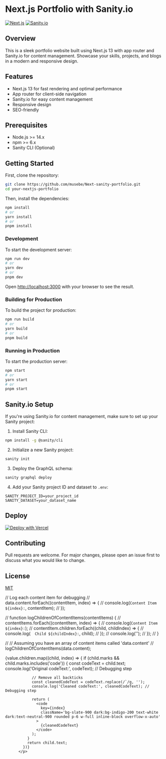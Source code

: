 # Next.js Portfolio with Sanity.io

[![Next.js](https://img.shields.io/badge/Next.js-13-blue)](https://nextjs.org/)
[![Sanity.io](https://img.shields.io/badge/Sanity.io-CMS-green)](https://www.sanity.io/)

## Overview

This is a sleek portfolio website built using Next.js 13 with app router and Sanity.io for content management. Showcase your skills, projects, and blogs in a modern and responsive design.

## Features

- Next.js 13 for fast rendering and optimal performance
- App router for client-side navigation
- Sanity.io for easy content management
- Responsive design
- SEO-friendly

## Prerequisites

- Node.js >= 14.x
- npm >= 6.x
- Sanity CLI (Optional)

## Getting Started

First, clone the repository:

```bash
git clone https://github.com/musebe/Next-sanity-portfolio.git
cd your-nextjs-portfolio
```

Then, install the dependencies:

```bash
npm install
# or
yarn install
# or
pnpm install
```

### Development

To start the development server:

```bash
npm run dev
# or
yarn dev
# or
pnpm dev
```

Open [http://localhost:3000](http://localhost:3000) with your browser to see the result.

### Building for Production

To build the project for production:

```bash
npm run build
# or
yarn build
# or
pnpm build
```

### Running in Production

To start the production server:

```bash
npm start
# or
yarn start
# or
pnpm start
```

## Sanity.io Setup

If you're using Sanity.io for content management, make sure to set up your Sanity project:

1. Install Sanity CLI:

```bash
npm install -g @sanity/cli
```

2. Initialize a new Sanity project:

```bash
sanity init
```

3. Deploy the GraphQL schema:

```bash
sanity graphql deploy
```

4. Add your Sanity project ID and dataset to `.env`:

```env
SANITY_PROJECT_ID=your_project_id
SANITY_DATASET=your_dataset_name
```

## Deploy

[![Deploy with Vercel](https://vercel.com/button)](https://vercel.com/new/clone?repository-url=https://github.com/your-username/your-nextjs-portfolio)

## Contributing

Pull requests are welcome. For major changes, please open an issue first to discuss what you would like to change.

## License

[MIT](https://choosealicense.com/licenses/mit/)



// Log each content item for debugging
  // data.content.forEach((contentItem, index) => {
  //   console.log(`Content Item ${index}:`, contentItem);
  // });

  // function logChildrenOfContentItems(contentItems) {
  //   contentItems.forEach((contentItem, index) => {
  //     console.log(`Content Item ${index}:`);
  //     contentItem.children.forEach((child, childIndex) => {
  //       console.log(`  Child ${childIndex}:`, child);
  //     });
  //     console.log('');
  //   });
  // }

  // // Assuming you have an array of content items called 'data.content'
  // logChildrenOfContentItems(data.content);

   <p>
            {value.children.map((child, index) => {
              if (child.marks && child.marks.includes('code')) {
                const codeText = child.text;
                console.log('Original codeText:', codeText); // Debugging step

                // Remove all backticks
                const cleanedCodeText = codeText.replace(/`/g, '');
                console.log('Cleaned codeText:', cleanedCodeText); // Debugging step

                return (
                  <code
                    key={index}
                    className='bg-slate-900 dark:bg-indigo-200 text-white dark:text-neutral-900 rounded p-6 w-full inline-block overflow-x-auto'
                  >
                    {cleanedCodeText}
                  </code>
                );
              }
              return child.text;
            })}
          </p>